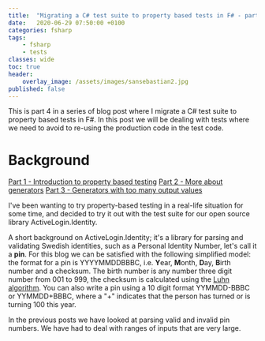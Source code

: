 ```yaml
---
title:  "Migrating a C# test suite to property based tests in F# - part 4"
date:   2020-06-29 07:50:00 +0100
categories: fsharp 
tags:
    - fsharp
    - tests
classes: wide
toc: true
header: 
    overlay_image: /assets/images/sansebastian2.jpg
published: false
---
```


This is part 4 in a series of blog post where I migrate a C# test suite to property based tests in F#. In this post we will be dealing with tests where we need to avoid to re-using the production code in the test code.

# Background

[Part 1 - Introduction to property based testing](https://viktorvan.github.io/fsharp/migrating-activelogin.identity-to-property-based-tests-1/)
[Part 2 - More about generators](https://viktorvan.github.io/fsharp/migrating-activelogin.identity-to-property-based-tests-2/)
[Part 3 - Generators with too many output values](https://viktorvan.github.io/fsharp/migrating-activelogin.identity-to-property-based-tests-3/)

I've been wanting to try property-based testing in a real-life situation for some time, and decided to try it out with the test suite for our open source library ActiveLogin.Identity.

A short background on ActiveLogin.Identity; it's a library for parsing and validating Swedish identities, such as a Personal Identity Number, let's call it a **pin**. For this blog we can be satisfied with the following simplified model: the format for a pin is YYYYMMDDBBBC, i.e. **Y**ear, **M**onth, **D**ay, **B**irth number and a checksum. The birth number is any number three digit number from 001 to 999, the checksum is calculated using the [Luhn algorithm](https://en.wikipedia.org/wiki/Luhn_algorithm). You can also write a pin using a 10 digit format YYMMDD-BBBC or YYMMDD+BBBC, where a "+" indicates that the person has turned or is turning 100 this year.

In the previous posts we have looked at parsing valid and invalid pin numbers. We have had to deal with ranges of inputs that are very large.


[^1]: But as it turns out, sometimes it can actually be very useful to use the same code in both test and production code. Honestly, this might be a too important tip to hide in a foot note actually, but here we are... There are some good use cases for this type of testing. Refactoring legacy code, or trying to improve performance are two cases that comes to mind. When you are working with legacy code where there are no unit tests and you don't know what the requirements are, only that the legacy function is "doing the right thing". Then you copy the legacy production code to your property test. You are then free to refactor the production code and as long as the test is passing you know the functionality is the same. 
